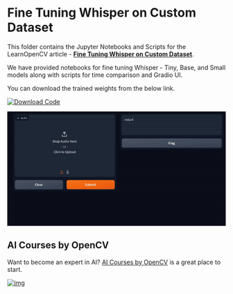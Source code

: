 # Fine Tuning Whisper on Custom Dataset

This folder contains the Jupyter Notebooks and Scripts for the LearnOpenCV article  - **[Fine Tuning Whisper on Custom Dataset](https://learnopencv.com/fine-tuning-whisper-on-custom-dataset/)**.

We have provided notebooks for fine tuning Whisper - Tiny, Base, and Small models along with scripts for time comparison and Gradio UI.

You can download the trained weights from the below link.

[<img src="https://learnopencv.com/wp-content/uploads/2022/07/download-button-e1657285155454.png" alt="Download Code" width="200">](https://www.dropbox.com/scl/fo/f13dkz0373eq6hfdm0eoe/AG9cM_dKoCdfyhNPHYNC9eM?rlkey=3omlte477caelquynoms3xieg&st=qzzkrs3g&dl=1)

![](readme_images/whisper_fine_tuning_small_gradio.gif)

## AI Courses by OpenCV

Want to become an expert in AI? [AI Courses by OpenCV](https://opencv.org/courses/) is a great place to start.

[![img](https://learnopencv.com/wp-content/uploads/2023/01/AI-Courses-By-OpenCV-Github.png)](https://opencv.org/courses/)